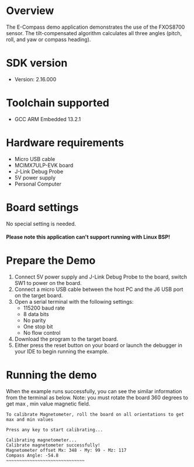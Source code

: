 Overview
========
The E-Compass demo application demonstrates the use of the FXOS8700 sensor. The tilt-compensated algorithm calculates
all three angles (pitch, roll, and yaw or compass heading).

SDK version
===========
- Version: 2.16.000

Toolchain supported
===================
- GCC ARM Embedded  13.2.1

Hardware requirements
=====================
- Micro USB cable
- MCIMX7ULP-EVK board
- J-Link Debug Probe
- 5V power supply
- Personal Computer

Board settings
==============
No special setting is needed.

#### Please note this application can't support running with Linux BSP! ####

Prepare the Demo
================
1. Connect 5V power supply and J-Link Debug Probe to the board, switch SW1 to power on the board.
2. Connect a micro USB cable between the host PC and the J6 USB port on the target board.
3. Open a serial terminal with the following settings:
    - 115200 baud rate
    - 8 data bits
    - No parity
    - One stop bit
    - No flow control
4. Download the program to the target board.
5. Either press the reset button on your board or launch the debugger in your IDE to begin running the example.

Running the demo
================
When the example runs successfully, you can see the similar information from the terminal as below.
Note: you must rotate the board 360 degrees to get max , min value magnetic field.

~~~~~~~~~~~~~~~~~~~~~~~~~~~~~~~
To calibrate Magnetometer, roll the board on all orientations to get max and min values

Press any key to start calibrating...

Calibrating magnetometer...
Calibrate magnetometer successfully!
Magnetometer offset Mx: 348 - My: 99 - Mz: 117
Compass Angle: -54.8
~~~~~~~~~~~~~~~~~~~~~~~~~~~~~~
